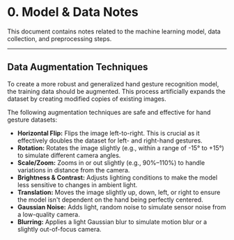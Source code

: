 # 0. Model & Data Notes

This document contains notes related to the machine learning model, data collection, and preprocessing steps.

---

## Data Augmentation Techniques

To create a more robust and generalized hand gesture recognition model, the training data should be augmented. This process artificially expands the dataset by creating modified copies of existing images.

The following augmentation techniques are safe and effective for hand gesture datasets:

-   **Horizontal Flip:** Flips the image left-to-right. This is crucial as it effectively doubles the dataset for left- and right-hand gestures.
-   **Rotation:** Rotates the image slightly (e.g., within a range of -15° to +15°) to simulate different camera angles.
-   **Scale/Zoom:** Zooms in or out slightly (e.g., 90%–110%) to handle variations in distance from the camera.
-   **Brightness & Contrast:** Adjusts lighting conditions to make the model less sensitive to changes in ambient light.
-   **Translation:** Moves the image slightly up, down, left, or right to ensure the model isn't dependent on the hand being perfectly centered.
-   **Gaussian Noise:** Adds light, random noise to simulate sensor noise from a low-quality camera.
-   **Blurring:** Applies a light Gaussian blur to simulate motion blur or a slightly out-of-focus camera. 